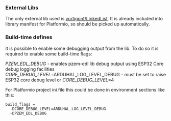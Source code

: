 ### External Libs
The only external lib used is [vortigont/LinkedList](https://github.com/vortigont/LinkedList#vortigont). It is already included into library manifest for Platformio, so should be picked up automatically.


### Build-time defines
It is possible to enable some debugging output from the lib. To do so it is required to enable some build-time flags:

*PZEM_EDL_DEBUG*    - enables pzem-edl lib debug output using ESP32 Core debug logging facilities
*CORE_DEBUG_LEVEL*=ARDUHAL_LOG_LEVEL_DEBUG  - must be set to raise ESP32 core debug level
or
*CORE_DEBUG_LEVEL*=4

For Platformio project ini file this could be done in environment sections like this:

```[env:debug]
build_flags =
  -DCORE_DEBUG_LEVEL=ARDUHAL_LOG_LEVEL_DEBUG
  -DPZEM_EDL_DEBUG
```
